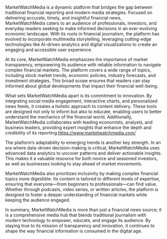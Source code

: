 MarketWatchMedia is a dynamic platform that bridges the gap between traditional financial reporting and modern media strategies. Focused on delivering accurate, timely, and insightful financial news, MarketWatchMedia caters to an audience of professionals, investors, and everyday readers seeking to make informed decisions in an ever-evolving economic landscape. With its roots in financial journalism, the platform has evolved to incorporate multimedia storytelling, leveraging cutting-edge technologies like AI-driven analytics and digital visualizations to create an engaging and accessible user experience.

At its core, MarketWatchMedia emphasizes the importance of market transparency, empowering its audience with reliable information to navigate complex financial markets. The platform covers a wide range of topics, including stock market trends, economic policies, industry forecasts, and investment strategies. This broad scope ensures that readers can stay informed about global developments that impact their financial well-being.

What sets MarketWatchMedia apart is its commitment to innovation. By integrating social media engagement, interactive charts, and personalized news feeds, it creates a holistic approach to content delivery. These tools are designed not only to inform but also to educate, enabling users to better understand the mechanics of the financial world. Additionally, MarketWatchMedia collaborates with leading economists, analysts, and business leaders, providing expert insights that enhance the depth and credibility of its reporting.https://www.marketwatchmedia.com/


The platform’s adaptability to emerging trends is another key strength. In an era where data-driven decision-making is critical, MarketWatchMedia uses advanced data analytics to uncover patterns and deliver actionable insights. This makes it a valuable resource for both novice and seasoned investors, as well as businesses looking to stay ahead of market movements.

MarketWatchMedia also prioritizes inclusivity by making complex financial topics more digestible. Its content is tailored to different levels of expertise, ensuring that everyone—from beginners to professionals—can find value. Whether through podcasts, video series, or written articles, the platform is designed to foster a deeper understanding of financial markets while keeping the audience engaged.

In summary, MarketWatchMedia is more than just a financial news source; it is a comprehensive media hub that blends traditional journalism with modern technology to empower, educate, and engage its audience. By staying true to its mission of transparency and innovation, it continues to shape the way financial information is consumed in the digital age.
